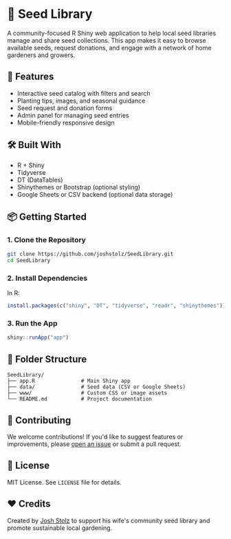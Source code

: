 # 🌱 Seed Library

A community-focused R Shiny web application to help local seed libraries manage and share seed collections. This app makes it easy to browse available seeds, request donations, and engage with a network of home gardeners and growers.

## 🚀 Features
- Interactive seed catalog with filters and search
- Planting tips, images, and seasonal guidance
- Seed request and donation forms
- Admin panel for managing seed entries
- Mobile-friendly responsive design

## 🛠️ Built With
- R + Shiny
- Tidyverse
- DT (DataTables)
- Shinythemes or Bootstrap (optional styling)
- Google Sheets or CSV backend (optional data storage)

## 📦 Getting Started

### 1. Clone the Repository
```bash
git clone https://github.com/joshstolz/SeedLibrary.git
cd SeedLibrary
```

### 2. Install Dependencies
In R:
```r
install.packages(c("shiny", "DT", "tidyverse", "readr", "shinythemes"))
```

### 3. Run the App
```r
shiny::runApp("app")
```

## 📁 Folder Structure
```
SeedLibrary/
├── app.R               # Main Shiny app
├── data/               # Seed data (CSV or Google Sheets)
├── www/                # Custom CSS or image assets
└── README.md           # Project documentation
```

## 🤝 Contributing
We welcome contributions! If you'd like to suggest features or improvements, please [open an issue](https://github.com/joshstolz/SeedLibrary/issues) or submit a pull request.

## 📜 License
MIT License. See `LICENSE` file for details.

## ❤️ Credits
Created by [Josh Stolz](https://github.com/joshstolz) to support his wife's community seed library and promote sustainable local gardening.
